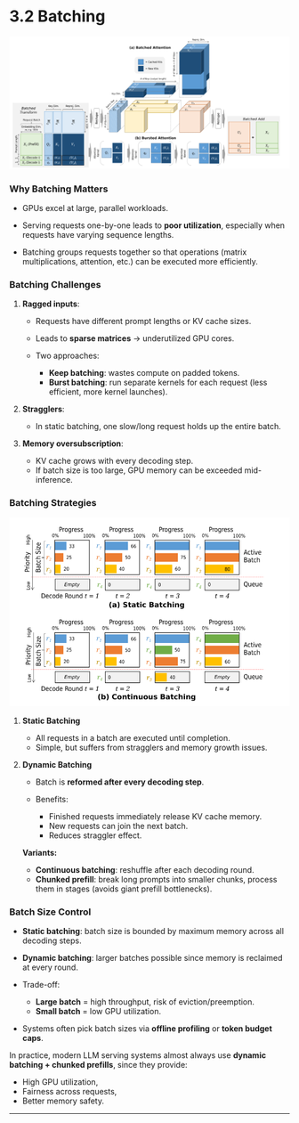 # **3.2 Batching**


![Batched and Busted Attention](../../images/batched-busted-attention.png)

### **Why Batching Matters**

* GPUs excel at large, parallel workloads.

* Serving requests one-by-one leads to **poor utilization**, especially when requests have varying sequence lengths.

* Batching groups requests together so that operations (matrix multiplications, attention, etc.) can be executed more efficiently.



### **Batching Challenges**

1. **Ragged inputs**:

   * Requests have different prompt lengths or KV cache sizes.
   * Leads to **sparse matrices** → underutilized GPU cores.
   * Two approaches:

     * **Keep batching**: wastes compute on padded tokens.
     * **Burst batching**: run separate kernels for each request (less efficient, more kernel launches).

2. **Stragglers**:

   * In static batching, one slow/long request holds up the entire batch.

3. **Memory oversubscription**:

   * KV cache grows with every decoding step.
   * If batch size is too large, GPU memory can be exceeded mid-inference.



### **Batching Strategies**

![Static and Continuous Batching](../../images/static-continuous-batching.png)

1. **Static Batching**

   * All requests in a batch are executed until completion.
   * Simple, but suffers from stragglers and memory growth issues.

2. **Dynamic Batching**

   * Batch is **reformed after every decoding step**.
   * Benefits:

     * Finished requests immediately release KV cache memory.
     * New requests can join the next batch.
     * Reduces straggler effect.

   **Variants:**

   * **Continuous batching**: reshuffle after each decoding round.
   * **Chunked prefill**: break long prompts into smaller chunks, process them in stages (avoids giant prefill bottlenecks).



### **Batch Size Control**

* **Static batching**: batch size is bounded by maximum memory across all decoding steps.

* **Dynamic batching**: larger batches possible since memory is reclaimed at every round.

* Trade-off:

  * **Large batch** = high throughput, risk of eviction/preemption.
  * **Small batch** = low GPU utilization.

* Systems often pick batch sizes via **offline profiling** or **token budget caps**.



In practice, modern LLM serving systems almost always use **dynamic batching + chunked prefills**, since they provide:

* High GPU utilization,
* Fairness across requests,
* Better memory safety.

---





